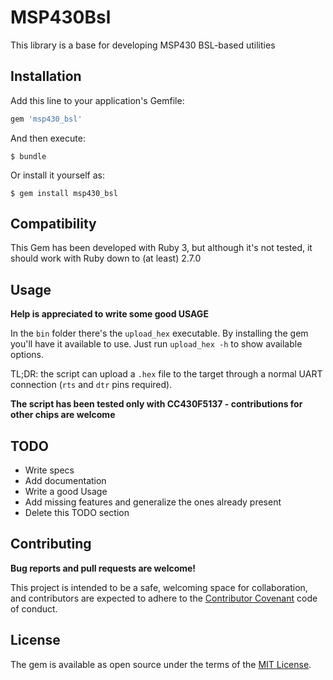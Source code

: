 # MSP430Bsl

This library is a base for developing MSP430 BSL-based utilities
   
## Installation

Add this line to your application's Gemfile:

```ruby
gem 'msp430_bsl'
```

And then execute:

    $ bundle

Or install it yourself as:

    $ gem install msp430_bsl
    
## Compatibility

This Gem has been developed with Ruby 3, but although it's not tested, it should work with Ruby down to (at least) 2.7.0

## Usage

**Help is appreciated to write some good USAGE**

In the `bin` folder there's the `upload_hex` executable. By installing the gem you'll have it available to use.
Just run `upload_hex -h` to show available options.

TL;DR: the script can upload a `.hex` file to the target through a normal UART connection (`rts` and `dtr` pins required). 

**The script has been tested only with CC430F5137 - contributions for other chips are welcome**


## TODO

* Write specs
* Add documentation
* Write a good Usage
* Add missing features and generalize the ones already present
* Delete this TODO section

## Contributing

**Bug reports and pull requests are welcome!**

This project is intended to be a safe, welcoming space for collaboration, and contributors are expected to adhere to 
the [Contributor Covenant](contributor-covenant.org) code of conduct.


## License

The gem is available as open source under the terms of the [MIT License](http://opensource.org/licenses/MIT).

